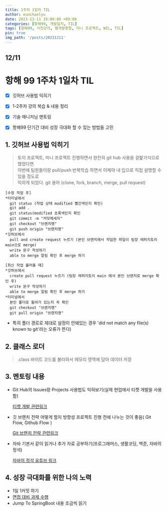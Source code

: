 ```yaml
---
title: 1주차 1일차 TIL
author: eunchaelyu
date: 2023-12-11 19:00:00 +09:00
categories: [항해99, 개발일지, TIL]
tags: [항해99, 사전강의, 웹개발종합, 미니 프로젝트, WIL, TIL]
pin: true
img_path: '/posts/20231211'
---
```


## 12/11
# 항해 99 1주차 1일차 TIL     

- [x] 깃허브 사용법 익히기    
- [x] 1-2주차 강의 복습 & 내용 정리     
- [x] 기술 매니저님 멘토링    
- [x] 항해99 단기간 대비 성장 극대화 할 수 있는 방법들 고민
    

## 1. 깃허브 사용법 익히기    
> 토이 프로젝트, 미니 프로젝트 진행하면서 완전히 git hub 사용을 겉핥기식으로 했었다면    
> 이번에 팀원들이랑 pull/push 반복학습 하면서 이제야 내 입으로 직접 설명할 수 있을 정도로    
> 익히게 되었다. git 용어 (clone, fork, branch, merge, pull request)    
     
```text
[수정 작업 후]
*터미널에서
  git status (작업 상태 modified 빨간색인지 확인)
  git add .
  git status(modified 초록색인지 확인
  git commit -m "커밋메세지"
  git checkout "브랜치명"
  git push origin "브랜치명"
*깃허브에서
  pull and create request 누르기 (본인 브랜치에서 작업한 파일이 팀장 레퍼지토리 main으로 merge)
  write 문구 작성하기
  able to merge 알림 확인 후 merge 하기

[최신 작업 불러올 때]
*깃허브에서
  create pull request 누르기 (팀장 레퍼지토리 main 에서 본인 브랜치로 merge 확인 후)
  write 문구 작성하기
  able to merge 알림 확인 후 merge 하기
*터미널에서
  본인 폴더로 들어가 있는지 꼭 확인 
  git checkout "브랜치명"
  git pull origin "브랜치명"
```
  - 특히 폴더 경로로 제대로 설정이 안돼있는 경우 'did not match any file(s) known to git'라는 오류가 뜬다)    
    
## 2. 클래스 로더    
> .class 바이트 코드를 불러와서 메모리 영역에 담아 데이터 저장    

## 3. 멘토링 내용         
- Git Hub의 Issues랑 Projects 사용법도 익혀보기(실제 현업에서 티켓 개발을 사용함)      
    
   [티켓 개발 관련링크](https://velog.io/@aajaeyoung/ticket-driven-development)        
   

- 깃 브랜치 전략 어떻게 할지 방향성 프로젝트 진행 전에 나누는 것이 좋음( Git Flow, Github Flow )     
    
   [Git 브랜치 전략 관련링크](https://hudi.blog/git-branch-strategy/)        
   

- 자바 기본서 같이 읽거나 추가 자료 공부하기(프로그래머스, 생활코딩, 백준, 자바의 정석)       
    
   [자바의 정석 유튜브 링크](https://www.youtube.com/@keesun.b/videos)        
   

## 4. 성장 극대화를 위한 나의 노력    
   - 1일 1커밋 하기    
   - [면접 대비 과제 수행](https://github.com/whiteship/live-study/issues?q=is%3Aissue+is%3Aclosed)    
   - Jump To SpringBoot 내용 조금씩 읽기    
